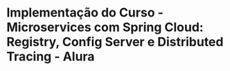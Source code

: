 # Implementação do Curso - Microservices com Spring Cloud: Registry, Config Server e Distributed Tracing - Alura

